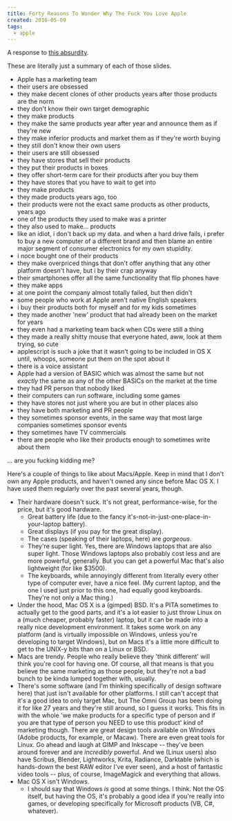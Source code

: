 ```yaml
---
title: Forty Reasons To Wonder Why The Fuck You Love Apple
created: 2016-05-09
tags:
  - apple
---
```


A response to [this
absurdity](http://www.networkworld.com/article/3050934/macs/on-its-40th-anniversary-40-things-we-love-about-apple.html).

These are literally just a summary of each of those slides.

* Apple has a marketing team
* their users are obsessed
* they make decent clones of other products years after those products are the norm
* they don't know their own target demographic
* they make products
* they make the same products year after year and announce them as if they're new
* they make inferior products and market them as if they're worth buying
* they still don't know their own users
* their users are still obsessed
* they have stores that sell their products
* they put their products in boxes
* they offer short-term care for their products after you buy them
* they have stores that you have to wait to get into
* they make products
* they made products years ago, too
* their products were not the exact same products as other products, years ago
* one of the products they used to make was a printer
* they also used to make... products
* like an idiot, i don't back up my data. and when a hard drive fails, i prefer to buy a new computer of a different
  brand and then blame an entire major segment of consumer electronics for my own stupidity.
* i noce bought one of their products
* they make overpriced things that don't offer anything that any other platform doesn't have, but i by their crap anyway
* their smartphones offer all the same functionality that flip phones have
* they make apps
* at one point the company almost totally failed, but then didn't
* some people who work at Apple aren't native English speakers
* i buy their products both for myself and for my kids sometimes
* they made another 'new' product that had already been on the market for years
* they even had a marketing team back when CDs were still a thing
* they made a really shitty mouse that everyone hated, aww, look at them trying, so cute
* applescript is such a joke that it wasn't going to be included in OS X until, whoops, someone put them on the spot
  about it
* there is a voice assistant
* Apple had a version of BASIC which was almost the same but not _exactly_ the same as any of the other BASICs on the
  market at the time
* they had PR person that nobody liked
* their computers can run software, including some games
* they have stores not just where you are but in other places also
* they have both marketing and PR people
* they sometimes sponsor events, in the same way that most large companies sometimes sponsor events
* they sometimes have TV commercials
* there are people who like their products enough to sometimes write about them

... are you fucking kidding me?

Here's a couple of things to like about Macs/Apple. Keep in mind that I don't own any Apple products, and haven't owned
any since before Mac OS X. I have used them regularly over the past several years, though.

* Their hardware doesn't suck. It's not great, performance-wise, for the price, but it's good hardware.
    * Great battery life (due to the fancy it's-not-in-just-one-place-in-your-laptop battery).
    * Great displays (if you pay for the great display).
    * The cases (speaking of their laptops, here) are _gorgeous_.
    * They're super light. Yes, there are Windows laptops that are also super light. Those Windows laptops also probably
      cost less and are more powerful, generally. But you can get a powerful Mac that's also lightweight (for like $3500).
    * The keyboards, while annoyingly different from literally every other type of computer ever, have a nice feel.
      (My current laptop, and the one I used just prior to this one, had equally good keyboards. They're not only a
      Mac thing.)
* Under the hood, Mac OS X is a (gimped) BSD. It's a PITA sometimes to actually get to the good parts, and it's a lot
  easier to just throw Linux on a (much cheaper, probably faster) laptop, but it can be made into a really nice
  development environment. It takes some work on any platform (and is virtually impossible on Windows, unless you're
  developing to target Windows), but on Macs it's a little more difficult to get to the UNIX-y bits than on a Linux or
  BSD.
* Macs are trendy. People who really believe they 'think different' will think you're cool for having one. Of course,
  all that means is that you believe the same marketing as those people, but they're not a bad bunch to be kinda lumped
  together with, usually.
* There's some software (and I'm thinking specifically of design software here) that just isn't available for other
  platforms. I still can't accept that it's a good idea to only target Mac, but The Omni Group has been doing it for
  like 27 years and they're still around, so I guess it works. This fits in with the whole 'we make products for a
  specific type of person and if you are that type of person you NEED to use this product' kind of marketing though.
  There are great design tools available on Windows (Adobe products, for example, or Macaw). There are even great tools
  for Linux. Go ahead and laugh at GIMP and Inkscape -- they've been around forever and are _incredibly_ powerful. And
  we (Linux users) also have Scribus, Blender, Lightworks, Krita, Radiance, Darktable (which is hands-down the best RAW
  editor I've ever seen), and a host of fantastic video tools -- plus, of course, ImageMagick and everything that
  allows.
* Mac OS X isn't Windows.
    * I should say that Windows _is_ good at some things. I think. Not the OS itself, but having the OS, it's probably a
      good idea if you're really into games, or developing specifically for Microsoft products (VB, C#, whatever).

